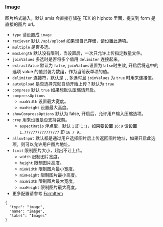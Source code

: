 ### Image

图片格式输入，默认 amis 会直接存储在 FEX 的 hiphoto 里面，提交到 form 是直接的图片 url。

-   `type` 请设置成 `image`
-   `reciever` 默认 `/api/upload` 如果想自己存储，请设置此选项。
-   `multiple` 是否多选。
-   `maxLength` 默认没有限制，当设置后，一次只允许上传指定数量文件。
-   `joinValues` 多选时是否将多个值用 `delimiter` 连接起来。
-   `extractValue` 默认为 `false`, `joinValues`设置为`false`时生效, 开启后将选中的选项 value 的值封装为数组，作为当前表单项的值。
-   `delimiter` 连接符，默认是 `,`, 多选时且 `joinValues` 为 `true` 时用来连接值。
-   `autoUpload` 是否选择完就自动开始上传？默认为 `true`
-   `compress` 默认 `true` 如果想默认压缩请开启。
-   `compressOptions`
    -   `maxWidth` 设置最大宽度。
    -   `maxHeight` 设置最大高度。
-   `showCompressOptions` 默认为 false, 开启后，允许用户输入压缩选项。
-   `crop` 用来设置是否支持裁剪。
    -   `aspectRatio` 浮点型，默认 `1` 即 `1:1`，如果要设置 `16:9` 请设置 `1.7777777777777777` 即 `16 / 9`。
-   `allowInput` 默认都是通过用户选择图片后上传返回图片地址，如果开启此选项，则可以允许用户图片地址。
-   `limit` 限制图片大小，超出不让上传。
    -   `width` 限制图片宽度。
    -   `height` 限制图片高度。
    -   `minWidth` 限制图片最小宽度。
    -   `minHeight` 限制图片最小高度。
    -   `maxWidth` 限制图片最大宽度。
    -   `maxHeight` 限制图片最大高度。
-   更多配置请参考 [FormItem](./FormItem.md)

```schema:height="250" scope="form-item"
{
  "type": "image",
  "name": "image",
  "label": "Images"
}
```
